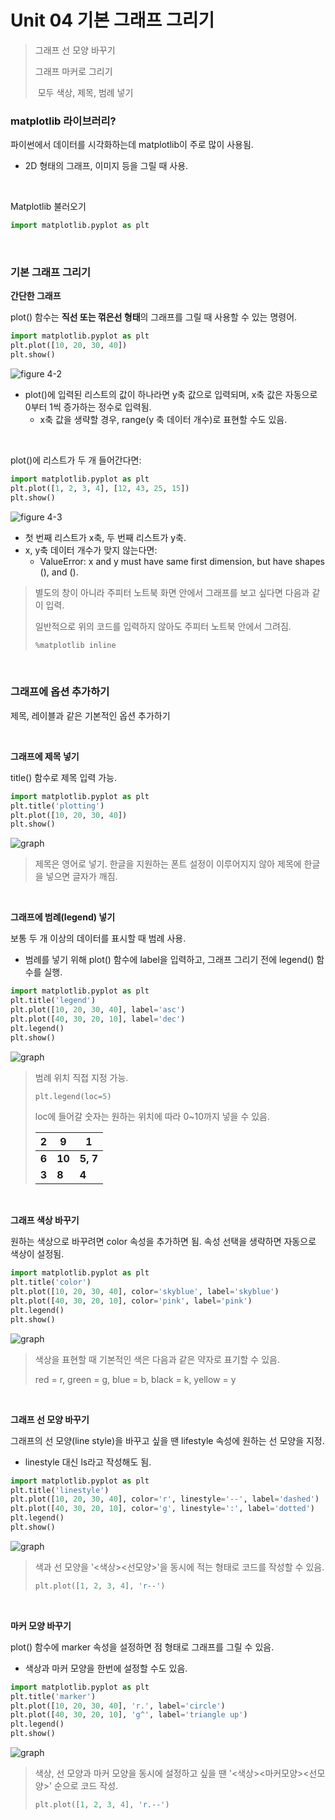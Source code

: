 # Unit 04 기본 그래프 그리기 

>그래프 선 모양 바꾸기
>
>그래프 마커로 그리기
>
>​		모두 색상, 제목, 범례 넣기

### matplotlib 라이브러리?

파이썬에서 데이터를 시각화하는데 matplotlib이 주로 많이 사용됨.

- 2D 형태의 그래프, 이미지 등을 그릴 때 사용.

<br>

Matplotlib 불러오기

~~~python
import matplotlib.pyplot as plt
~~~

<br>

### 기본 그래프 그리기

**간단한 그래프**

plot() 함수는 **직선 또는 꺾은선 형태**의 그래프를 그릴 때 사용할 수 있는 명령어.

~~~python
import matplotlib.pyplot as plt
plt.plot([10, 20, 30, 40])
plt.show()
~~~

![figure 4-2](https://i.imgur.com/wuckZbv.png)

- plot()에 입력된 리스트의 값이 하나라면 y축 값으로 입력되며, x축 값은 자동으로 0부터 1씩 증가하는 정수로 입력됨.
  - x축 값을 생략할 경우, range(y 축 데이터 개수)로 표현할 수도 있음.

<br>

plot()에 리스트가 두 개 들어간다면:

~~~python
import matplotlib.pyplot as plt
plt.plot([1, 2, 3, 4], [12, 43, 25, 15])
plt.show()
~~~

![figure 4-3](https://i.imgur.com/w5Isy5N.png)

- 첫 번째 리스트가 x축, 두 번째 리스트가 y축.
- x, y축 데이터 개수가 맞지 않는다면:
  - ValueError: x and y must have same first dimension, but have shapes (), and ().

> 별도의 창이 아니라 주피터 노트북 화면 안에서 그래프를 보고 싶다면 다음과 같이 입력.
>
> 일반적으로 위의 코드를 입력하지 않아도 주피터 노트북 안에서 그려짐.
>
> ~~~python
> %matplotlib inline
> ~~~

<br>

### 그래프에 옵션 추가하기

제목, 레이블과 같은 기본적인 옵션 추가하기

<br>

**그래프에 제목 넣기**

title() 함수로 제목 입력 가능.

~~~python
import matplotlib.pyplot as plt
plt.title('plotting')
plt.plot([10, 20, 30, 40])
plt.show()
~~~

![graph](https://i.imgur.com/oqPRFWk.png)

> 제목은 영어로 넣기. 한글을 지원하는 폰트 설정이 이루어지지 않아 제목에 한글을 넣으면 글자가 깨짐.

<br>

**그래프에 범례(legend) 넣기**

보통 두 개 이상의 데이터를 표시할 때 범례 사용.

- 범례를 넣기 위해 plot() 함수에 label을 입력하고, 그래프 그리기 전에 legend() 함수를 실행.

~~~python
import matplotlib.pyplot as plt
plt.title('legend')
plt.plot([10, 20, 30, 40], label='asc')
plt.plot([40, 30, 20, 10], label='dec')
plt.legend()
plt.show()
~~~

![graph](https://i.imgur.com/QUiHLnZ.png)

> 범례 위치 직접 지정 가능.
>
> ~~~python
> plt.legend(loc=5)
> ~~~
>
> loc에 들어갈 숫자는 원하는 위치에 따라 0~10까지 넣을 수 있음.
>
> | 2     | 9      | 1        |
> | ----- | ------ | -------- |
> | **6** | **10** | **5, 7** |
> | **3** | **8**  | **4**    |

<br>

**그래프 색상 바꾸기**

원하는 색상으로 바꾸려면 color 속성을 추가하면 됨. 속성 선택을 생략하면 자동으로 색상이 설정됨.

~~~python
import matplotlib.pyplot as plt
plt.title('color')
plt.plot([10, 20, 30, 40], color='skyblue', label='skyblue')
plt.plot([40, 30, 20, 10], color='pink', label='pink')
plt.legend()
plt.show()
~~~

![graph](https://i.imgur.com/ImZlWxw.png)

> 색상을 표현할 때 기본적인 색은 다음과 같은 약자로 표기할 수 있음.
>
> red = r, green = g, blue = b, black = k, yellow = y 

<br>

**그래프 선 모양 바꾸기**

그래프의 선 모양(line style)을 바꾸고 싶을 땐 lifestyle 속성에 원하는 선 모양을 지정.

- linestyle 대신 ls라고 작성해도 됨.

~~~python
import matplotlib.pyplot as plt
plt.title('linestyle')
plt.plot([10, 20, 30, 40], color='r', linestyle='--', label='dashed')
plt.plot([40, 30, 20, 10], color='g', linestyle=':', label='dotted')
plt.legend()
plt.show()
~~~

![graph](https://i.imgur.com/kxLiVDM.png)

> 색과 선 모양을 '<색상><선모양>'을 동시에 적는 형태로 코드를 작성할 수 있음.
>
> ~~~python
> plt.plot([1, 2, 3, 4], 'r--')
> ~~~

<br>

**마커 모양 바꾸기**

plot() 함수에 marker 속성을 설정하면 점 형태로 그래프를 그릴 수 있음.

- 색상과 마커 모양을 한번에 설정할 수도 있음.

~~~python
import matplotlib.pyplot as plt
plt.title('marker')
plt.plot([10, 20, 30, 40], 'r.', label='circle')
plt.plot([40, 30, 20, 10], 'g^', label='triangle up')
plt.legend()
plt.show()
~~~

![graph](https://i.imgur.com/udx1oAR.png)

> 색상, 선 모양과 마커 모양을 동시에 설정하고 싶을 땐 '<색상><마커모양><선모양>' 순으로 코드 작성.
>
> ~~~python
> plt.plot([1, 2, 3, 4], 'r.--')
> ~~~